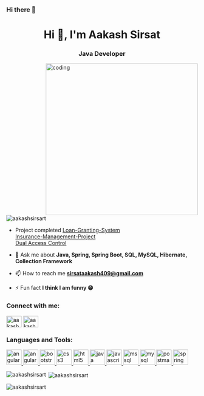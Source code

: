 ### Hi there 👋

<!--
**aakashsirsart/aakashsirsart** is a ✨ _special_ ✨ repository because its `README.md` (this file) appears on your GitHub profile.

Here are some ideas to get you started:

- 🔭 I’m currently working on ...
- 🌱 I’m currently learning ...
- 👯 I’m looking to collaborate on ...
- 🤔 I’m looking for help with ...
- 💬 Ask me about ...
- 📫 How to reach me: ...
- 😄 Pronouns: ...
- ⚡ Fun fact: ...
-->
<h1 align="center">Hi 👋, I'm Aakash Sirsat</h1>
<h3 align="center">Java Developer</h3>
<img align="right" alt="coding" width="400" src="https://camo.githubusercontent.com/cae12fddd9d6982901d82580bdf321d81fb299141098ca1c2d4891870827bf17/68747470733a2f2f6d69726f2e6d656469756d2e636f6d2f6d61782f313336302f302a37513379765349765f7430696f4a2d5a2e676966"/>

<p align="left"> <img src="https://komarev.com/ghpvc/?username=aakashsirsart&label=Profile%20views&color=0e75b6&style=flat" alt="aakashsirsart" /> </p>


- Project completed  [Loan-Granting-System](https://github.com/aakashsirsart/Loan-Granting-System)</br>
                     [Insurance-Management-Project](https://github.com/aakashsirsart/Insurance-Management-Project)</br>
                     [Dual Access Control](https://github.com/aakashsirsart/Dual-Access-Control-For-Cloud-Based-Data-Stoage-And-Sharing)</br>
                    

                    

- 💬 Ask me about **Java, Spring, Spring Boot, SQL, MySQL, Hibernate, Collection Framework**

- 📫 How to reach me **sirsataakash409@gmail.com**

- ⚡ Fun fact **I think I am funny 😁**

<h3 align="left">Connect with me:</h3>
<p align="left">
<a href="https://linkedin.com/in/aakash sirsat" target="blank"><img align="center" src="https://www.freepnglogos.com/uploads/linkedin-social-media-logo-7.png" alt="aakash sirsat" height="30" width="40" /></a>
<a href="https://instagram.com/aakash_2000._" target="blank"><img align="center" src="https://www.unipile.com/wp-content/uploads/2022/09/logo_instagram.png" alt="aakash_2000._" height="30" width="40" /></a>
</p>

<h3 align="left">Languages and Tools:</h3>
<p align="left"> <a href="https://angular.io" target="_blank" rel="noreferrer"> <img src="https://angular.io/assets/images/logos/angular/angular.svg" alt="angular" width="40" height="40"/> </a> <a href="https://angular.io" target="_blank" rel="noreferrer"> <img src="https://icon2.cleanpng.com/20180821/qae/kisspng-node-js-javascript-website-development-express-js-weekly-2-5b7c78fbb78ba2.1805803115348840917518.jpg" alt="angularjs" width="40" height="40"/> </a> <a href="https://getbootstrap.com" target="_blank" rel="noreferrer"> <img src="https://e7.pngegg.com/pngimages/496/657/png-clipart-bootstrap-scalable-graphics-logo-github-purple-violet-thumbnail.png" alt="bootstrap" width="40" height="40"/> </a> <a href="https://www.w3schools.com/css/" target="_blank" rel="noreferrer"> <img src="https://e7.pngegg.com/pngimages/893/87/png-clipart-cascading-style-sheets-logo-css3-html-css3-logo-blue-angle-thumbnail.png" alt="css3" width="40" height="40"/> </a> <a href="https://www.w3.org/html/" target="_blank" rel="noreferrer"> <img src="https://e7.pngegg.com/pngimages/5/56/png-clipart-website-development-html5-logo-world-wide-web-consortium-world-wide-web-angle-web-design-thumbnail.png" alt="html5" width="40" height="40"/> </a> <a href="https://www.java.com" target="_blank" rel="noreferrer"> <img src="https://e7.pngegg.com/pngimages/468/272/png-clipart-java-platform-enterprise-edition-computer-icons-java-api-for-restful-web-services-java-miscellaneous-text-thumbnail.png" alt="java" width="40" height="40"/> </a> <a href="https://developer.mozilla.org/en-US/docs/Web/JavaScript" target="_blank" rel="noreferrer"> <img src="https://e7.pngegg.com/pngimages/602/440/png-clipart-javascript-open-logo-number-js-angle-text-thumbnail.png" alt="javascript" width="40" height="40"/> </a> <a href="https://www.microsoft.com/en-us/sql-server" target="_blank" rel="noreferrer"> <img src="https://e7.pngegg.com/pngimages/925/551/png-clipart-mysql-mysql-thumbnail.png" alt="mssql" width="40" height="40"/> </a> <a href="https://www.mysql.com/" target="_blank" rel="noreferrer"> <img src="https://e7.pngegg.com/pngimages/28/601/png-clipart-sql-logo-illustration-microsoft-azure-sql-database-microsoft-sql-server-database-blue-text-thumbnail.png" alt="mysql" width="40" height="40"/> </a> <a href="https://postman.com" target="_blank" rel="noreferrer"> <img src="https://www.vectorlogo.zone/logos/getpostman/getpostman-icon.svg" alt="postman" width="40" height="40"/> </a> <a href="https://spring.io/" target="_blank" rel="noreferrer"> <img src="https://www.vectorlogo.zone/logos/springio/springio-icon.svg" alt="spring" width="40" height="40"/> </a> </p>

<p><img align="left" src="https://github-readme-stats.vercel.app/api/top-langs?username=aakashsirsart&show_icons=true&locale=en&layout=compact" alt="aakashsirsart" /></p>

<p>&nbsp;<img align="center" src="https://github-readme-stats.vercel.app/api?username=aakashsirsart&show_icons=true&locale=en" alt="aakashsirsart" /></p>

<p><img align="center" src="https://github-readme-streak-stats.herokuapp.com/?user=aakashsirsart&" alt="aakashsirsart" /></p>
